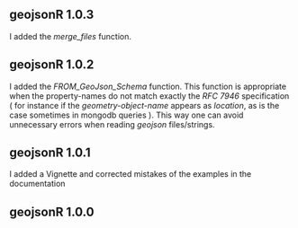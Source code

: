
## geojsonR 1.0.3

I added the *merge_files* function.


## geojsonR 1.0.2

I added the *FROM_GeoJson_Schema* function. This function is appropriate when the property-names do not match exactly the *RFC 7946* specification ( for instance if the *geometry-object-name* appears as *location*, as is the case sometimes in mongodb queries ). This way one can avoid unnecessary errors when reading *geojson* files/strings.


## geojsonR 1.0.1

I added a Vignette and corrected mistakes of the examples in the documentation


## geojsonR 1.0.0

